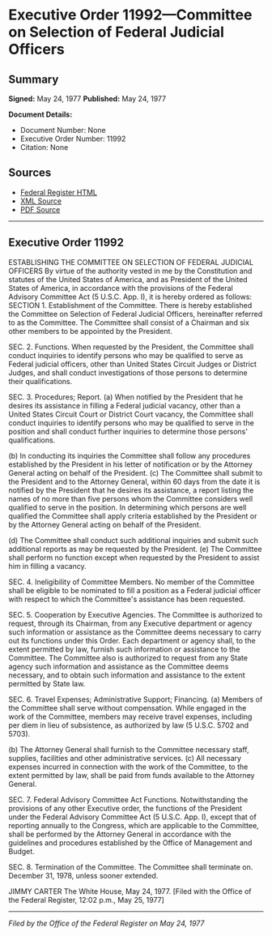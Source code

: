 # Executive Order 11992—Committee on Selection of Federal Judicial Officers

## Summary

**Signed:** May 24, 1977
**Published:** May 24, 1977

**Document Details:**
- Document Number: None
- Executive Order Number: 11992
- Citation: None

## Sources
- [Federal Register HTML](https://www.presidency.ucsb.edu/documents/executive-order-11992-committee-selection-federal-judicial-officers)
- [XML Source](None)
- [PDF Source](None)

---

## Executive Order 11992

ESTABLISHING THE COMMITTEE ON
SELECTION OF FEDERAL JUDICIAL OFFICERS
By virtue of the authority vested in me by the Constitution and statutes of the United States of America, and as President of the United States of America, in accordance with the provisions of the Federal Advisory Committee Act (5 U.S.C. App. I), it is hereby ordered as follows:
SECTION 1. Establishment of the Committee. There is hereby established the Committee on Selection of Federal Judicial Officers, hereinafter referred to as the Committee. The Committee shall consist of a Chairman and six other members to be appointed by the President.

SEC. 2. Functions. When requested by the President, the Committee shall conduct inquiries to identify persons who may be qualified to serve as Federal judicial officers, other than United States Circuit Judges or District Judges, and shall conduct investigations of those persons to determine their qualifications.

SEC. 3. Procedures; Report. (a) When notified by the President that he desires its assistance in filling a Federal judicial vacancy, other than a United States Circuit Court or District Court vacancy, the Committee shall conduct inquiries to identify persons who may be qualified to serve in the position and shall conduct further inquiries to determine those persons' qualifications.

(b) In conducting its inquiries the Committee shall follow any procedures established by the President in his letter of notification or by the Attorney General acting on behalf of the President.
(c) The Committee shall submit to the President and to the Attorney General, within 60 days from the date it is notified by the President that he desires its assistance, a report listing the names of no more than five persons whom the Committee considers well qualified to serve in the position. In determining which persons are well qualified the Committee shall apply criteria established by the President or by the Attorney General acting on behalf of the President.

(d) The Committee shall conduct such additional inquiries and submit such additional reports as may be requested by the President.
(e) The Committee shall perform no function except when requested by the President to assist him in filling a vacancy.

SEC. 4. Ineligibility of Committee Members. No member of the Committee shall be eligible to be nominated to fill a position as a Federal judicial officer with respect to which the Committee's assistance has been requested.

SEC. 5. Cooperation by Executive Agencies. The Committee is authorized to request, through its Chairman, from any Executive department or agency such information or assistance as the Committee deems necessary to carry out its functions under this Order. Each department or agency shall, to the extent permitted by law, furnish such information or assistance to the Committee. The Committee also is authorized to request from any State agency such information and assistance as the Committee deems necessary, and to obtain such information and assistance to the extent permitted by State law.

SEC. 6. Travel Expenses; Administrative Support; Financing. (a) Members of the Committee shall serve without compensation. While engaged in the work of the Committee, members may receive travel expenses, including per diem in lieu of subsistence, as authorized by law (5 U.S.C. 5702 and 5703).

(b) The Attorney General shall furnish to the Committee necessary staff, supplies, facilities and other administrative services.
(c) All necessary expenses incurred in connection with the work of the Committee, to the extent permitted by law, shall be paid from funds available to the Attorney General.

SEC. 7. Federal Advisory Committee Act Functions. Notwithstanding the provisions of any other Executive order, the functions of the President under the Federal Advisory Committee Act (5 U.S.C. App. I), except that of reporting annually to the Congress, which are applicable to the Committee, shall be performed by the Attorney General in accordance with the guidelines and procedures established by the Office of Management and Budget.

SEC. 8. Termination of the Committee. The Committee shall terminate on. December 31, 1978, unless sooner extended.

JIMMY CARTER
The White House,
May 24, 1977.
[Filed with the Office of the Federal Register, 12:02 p.m., May 25, 1977]

---

*Filed by the Office of the Federal Register on May 24, 1977*
